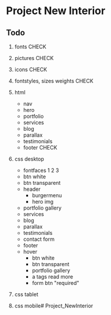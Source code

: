 # Project New Interior

## Todo

1. fonts CHECK
2. pictures CHECK
3. icons CHECK
4. fontstyles, sizes weights CHECK
5. html
    - nav
    - hero
    - portfolio
    - services
    - blog
    - parallax
    - testimonials
    - footer CHECK

6. css desktop
    - fontfaces 1 2 3
    - btn white
    - btn transparent
    - header
        - burgermenu
        - hero img
    - portfolio gallery
    - services
    - blog
    - parallax
    - testimonials
    - contact form
    - footer
    - hover
        - btn white
        - btn transparent
        - portfolio gallery
        - a tags read more
        - form btn "required"

7.  css tablet
8. css mobile# Project_NewInterior



